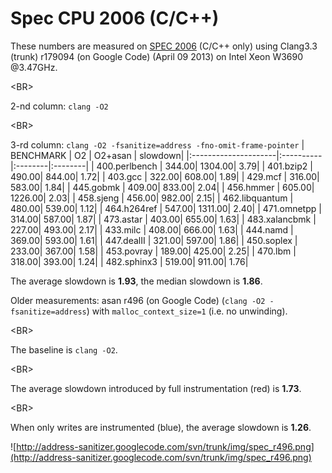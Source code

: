 # Spec CPU 2006 (C/C++)

These numbers are measured on [SPEC 2006](AddressSanitizerRunningSpecBenchmarks.md) (C/C++ only) using Clang3.3 (trunk) r179094 (on Google Code) (April 09 2013) on Intel Xeon W3690 @3.47GHz. 

&lt;BR&gt;


2-nd column: `clang -O2` 

&lt;BR&gt;


3-rd column: `clang -O2 -fsanitize=address -fno-omit-frame-pointer`
| BENCHMARK            |  O2       | O2+asan | slowdown|
|:---------------------|:----------|:--------|:--------|
|       400.perlbench  |      344.00|     1304.00|        3.79|
|           401.bzip2  |      490.00|      844.00|        1.72|
|             403.gcc  |      322.00|      608.00|        1.89|
|             429.mcf  |      316.00|      583.00|        1.84|
|           445.gobmk  |      409.00|      833.00|        2.04|
|           456.hmmer  |      605.00|     1226.00|        2.03|
|           458.sjeng  |      456.00|      982.00|        2.15|
|      462.libquantum  |      480.00|      539.00|        1.12|
|         464.h264ref  |      547.00|     1311.00|        2.40|
|         471.omnetpp  |      314.00|      587.00|        1.87|
|           473.astar  |      403.00|      655.00|        1.63|
|       483.xalancbmk  |      227.00|      493.00|        2.17|
|            433.milc  |      408.00|      666.00|        1.63|
|            444.namd  |      369.00|      593.00|        1.61|
|          447.dealII  |      321.00|      597.00|        1.86|
|          450.soplex  |      233.00|      367.00|        1.58|
|          453.povray  |      189.00|      425.00|        2.25|
|             470.lbm  |      318.00|      393.00|        1.24|
|         482.sphinx3  |      519.00|      911.00|        1.76|

The average slowdown is **1.93**, the median slowdown is **1.86**.

Older measurements: asan r496 (on Google Code) (`clang -O2 -fsanitize=address`) with `malloc_context_size=1` (i.e. no unwinding).

&lt;BR&gt;


The baseline is `clang -O2`. 

&lt;BR&gt;


The average slowdown introduced by full instrumentation (red) is **1.73**.

&lt;BR&gt;


When only writes are instrumented (blue), the average slowdown is **1.26**.

![http://address-sanitizer.googlecode.com/svn/trunk/img/spec_r496.png](http://address-sanitizer.googlecode.com/svn/trunk/img/spec_r496.png)